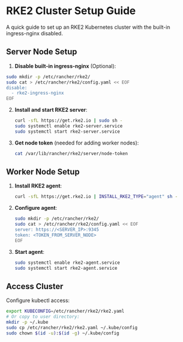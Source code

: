 # RKE2 Cluster Setup Guide

A quick guide to set up an RKE2 Kubernetes cluster with the built-in ingress-nginx disabled.

## Server Node Setup

1. **Disable built-in ingress-nginx** (Optional):
```bash
sudo mkdir -p /etc/rancher/rke2/
sudo cat > /etc/rancher/rke2/config.yaml << EOF
disable:
  - rke2-ingress-nginx
EOF
```

2. **Install and start RKE2 server**:
   ```bash
   curl -sfL https://get.rke2.io | sudo sh -
   sudo systemctl enable rke2-server.service
   sudo systemctl start rke2-server.service
   ```

3. **Get node token** (needed for adding worker nodes):
   ```bash
   cat /var/lib/rancher/rke2/server/node-token
   ```

## Worker Node Setup

1. **Install RKE2 agent**:
   ```bash
   curl -sfL https://get.rke2.io | INSTALL_RKE2_TYPE="agent" sh -
   ```

2. **Configure agent**:
   ```bash
   sudo mkdir -p /etc/rancher/rke2/
   sudo cat > /etc/rancher/rke2/config.yaml << EOF
   server: https://<SERVER_IP>:9345
   token: <TOKEN_FROM_SERVER_NODE>
   EOF
   ```

3. **Start agent**:
   ```bash
   sudo systemctl enable rke2-agent.service
   sudo systemctl start rke2-agent.service
   ```

## Access Cluster

Configure kubectl access:
```bash
export KUBECONFIG=/etc/rancher/rke2/rke2.yaml
# Or copy to user directory:
mkdir -p ~/.kube
sudo cp /etc/rancher/rke2/rke2.yaml ~/.kube/config
sudo chown $(id -u):$(id -g) ~/.kube/config
```
